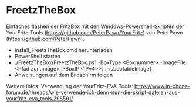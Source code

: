 # FreetzTheBox
Einfaches flashen der FritzBox mit den Windows-Powershell-Skripten der YourFritz-Tools (https://github.com/PeterPawn/YourFritz) von PeterPawn (https://github.com/PeterPawn).

  - install_FreetzTheBox.cmd herunterladen
  - PowerShell starten
  - ./FreetzTheBox/FreetzTheBox.ps1 -BoxType \<Boxnummer\> -ImageFile \<Pfad zur .image\> \[-BoxIP \<IPv4>\>\] \[-isbootableImage\]
  - Anweisungen auf dem Bildschirm folgen

Weitere Infos:
Verwendung der YourFritz-EVA-Tools: https://www.ip-phone-forum.de/threads/wie-verwende-ich-denn-nun-die-skript-dateien-aus-yourfritz-eva_tools.298591/
